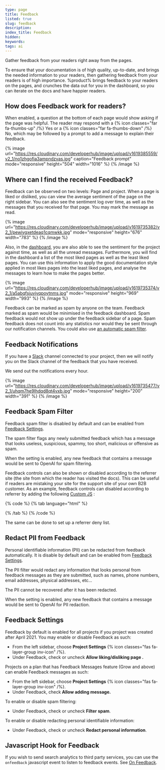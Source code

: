 ```yaml
---
type: page
title: Feedback
listed: true
slug: feedback
description: 
index_title: Feedback
hidden: 
keywords: 
tags: ai
---
```


Gather feedback from your readers right away from the pages.

To ensure that your documentation is of high quality, up-to-date, and brings the needed information to your readers, then gathering feedback from your readers is of high importance. %product% brings feedback to your readers on the pages, and crunches the data out for you in the dashboard, so you can iterate on the docs and have happier readers.

## How does Feedback work for readers?

When enabled, a question at the bottom of each page would show asking if the page was helpful. The reader may respond with a {% icon classes="far fa-thumbs-up" /%} Yes or a {% icon classes="far fa-thumbs-down" /%} No, which may be followed by a prompt to add a message to explain their feedback.

{% image url="https://res.cloudinary.com/developerhub/image/upload/v1619385559/v2_1/no1zhgofia3ampndzvas.jpg" caption="Feedback prompt" mode="responsive" height="504" width="1016" %}
{% /image %}

## Where can I find the received Feedback?

Feedback can be observed on two levels: Page and project. When a page is liked or disliked, you can view the average sentiment of the page on the right sidebar. You can also see the sentiment log over time, as well as the messages that you received for that page. You may mark the message as read.

{% image url="https://res.cloudinary.com/developerhub/image/upload/v1619735382/v2_1/pewivgxetdeaq1cqmwkk.jpg" mode="responsive" height="676" width="783" %}
{% /image %}

Also, in the [dashboard](/support-center/dashboard), you are also able to see the sentiment for the project against time, as well as all the unread messages. Furthermore, you will find in the dashboard a list of the most liked pages as well as the least liked pages. You can use this information to apply the good documentation style applied in most likes pages into the least liked pages, and analyse the messages to learn how to make the pages better.

{% image url="https://res.cloudinary.com/developerhub/image/upload/v1619735374/v2_1/a5abqfsjuvjvqpoytnms.jpg" mode="responsive" height="969" width="993" %}
{% /image %}

Feedback can be marked as spam by anyone on the team. Feedback marked as spam would be minimised in the feedback dashboard. Spam feedback would not show up under the feedback sidebar of a page. Spam feedback does not count into any statistics nor would they be sent through our notification channels. You could also use [an automatic spam filter](/support-center/feedback#feedback-spam-filter).

## Feedback Notifications

If you have a [Slack](/support-center/slack) channel connected to your project, then we will notify you on the Slack channel of the feedback that you have received.

We send out the notifications every hour.

{% image url="https://res.cloudinary.com/developerhub/image/upload/v1619735477/v2_1/uhqm7he9lhdqd8qt4vxb.jpg" mode="responsive" height="200" width="391" %}
{% /image %}

## Feedback Spam Filter

Feedback spam filter is disabled by default and can be enabled from [Feedback Settings](/support-center/feedback#feedback-settings).

The spam filter flags any newly submitted feedback which has a message that looks useless, suspicious, spammy, too short, malicious or offensive as spam.

When the setting is enabled, any new feedback that contains a message would be sent to OpenAI for spam filtering.

Feedback controls can also be shown or disabled according to the referrer site (the site from which the reader has visited the docs). This can be useful if readers are mistaking your site for the support site of your own B2B customer. As an example, feedback controls can disabled according to referrer by adding the following [Custom JS](/support-center/custom-javascript) :

{% code %}
{% tab language="html" %}
<script>
  var referrer = document.referrer;
  if (!referrer) {
    return;
  }
	var allowedReferrerSites = [
	  window.location.host, // Docs site
	  'example.com'
	];
	var disableFeedback = !allowedReferrerSites.reduce((acc, site) => acc || referrer.includes(site), false);
  
  window.settings.apply({
    feedback: {
      disable: disableFeedback
    }
  });
</script>
{% /tab %}
{% /code %}

The same can be done to set up a referrer deny list.

## Redact PII from Feedback

Personal identifiable information (PII) can be redacted from feedback automatically. It is disable by default and can be enabled from [Feedback Settings](/support-center/feedback#feedback-settings).

The PII filter would redact any information that looks personal from feedback messages as they are submitted, such as names, phone numbers, email addresses, physical addresses, etc...

The PII cannot be recovered after it has been redacted.

When the setting is enabled, any new feedback that contains a message would be sent to OpenAI for PII redaction.

## Feedback Settings

Feedback by default is enabled for all projects if you project was created after April 2021. You may enable or disable Feedback as such:

- From the left sidebar, choose **Project Settings** {% icon classes="fas fa-layer-group inv-icon" /%}.
- Under Feedback, check or uncheck **Allow liking/disliking page .**

Projects on a plan that has Feedback Messages feature (Grow and above) can enable Feedback messages as such:

- From the left sidebar, choose **Project Settings** {% icon classes="fas fa-layer-group inv-icon" /%}.
- Under Feedback, check **Allow adding message.**

To enable or disable spam filtering:

- Under Feedback, check or uncheck **Filter spam**.

To enable or disable redacting personal identifiable information:

- Under Feedback, check or uncheck **Redact personal information**.

## Javascript Hook for Feedback

If you wish to send search analytics to third party services, you can use the `onfeedback` javascript event to listen to feedback events. See [On Feedback](/support-center/developer-tools#on-feedback).